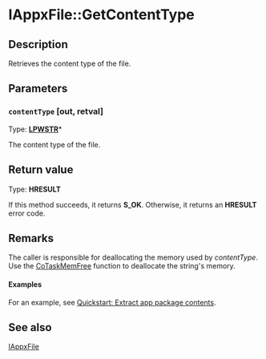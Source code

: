 # IAppxFile::GetContentType

## Description

Retrieves the content type of the file.

## Parameters

### `contentType` [out, retval]

Type: **[LPWSTR](https://learn.microsoft.com/windows/desktop/WinProg/windows-data-types)***

The content type of the file.

## Return value

Type: **HRESULT**

If this method succeeds, it returns **S_OK**. Otherwise, it returns an **HRESULT** error code.

## Remarks

The caller is responsible for deallocating the memory used by *contentType*. Use the [CoTaskMemFree](https://learn.microsoft.com/windows/desktop/api/combaseapi/nf-combaseapi-cotaskmemfree) function to deallocate the string's memory.

#### Examples

For an example, see [Quickstart: Extract app package contents](https://learn.microsoft.com/windows/desktop/appxpkg/how-to-extract-content-from-a-package).

## See also

[IAppxFile](https://learn.microsoft.com/windows/desktop/api/appxpackaging/nn-appxpackaging-iappxfile)